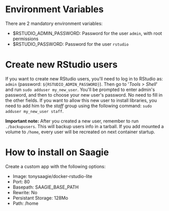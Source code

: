 # Environment Variables

There are 2 mandatory environment variables: 
- $RSTUDIO_ADMIN_PASSWORD: Password for the user `admin`, with root permissions
- $RSTUDIO_PASSWORD: Password for the user `rstudio`


# Create new RStudio users

If you want to create new RStudio users, you'll need to log in to RStudio as: `admin` (password: `${RSTUDIO_ADMIN_PASSWORD}`).
Then go to '*Tools > Shell*' and run `sudo adduser my_new_user`.
You'll be prompted to enter admin's password, and then to choose your new user's password. No need to fill in the other fields.
If you want to allow this new user to install libraries, you need to add him to the *staff* group using the following command: `sudo adduser my_new_user staff`.

**Important note:** After you created a new user, remember to run `./backupusers`. This will backup users info in a tarball. If you add mounted a volume to `/home`, every user will be recreated on next container startup.


# How to install on Saagie

Create a custom app with the following options: 
- Image: tonysaagie/docker-rstudio-lite
- Port: 80
- Basepath: SAAGIE_BASE_PATH
- Rewrite: No
- Persistant Storage: 128Mo
- Path: /home